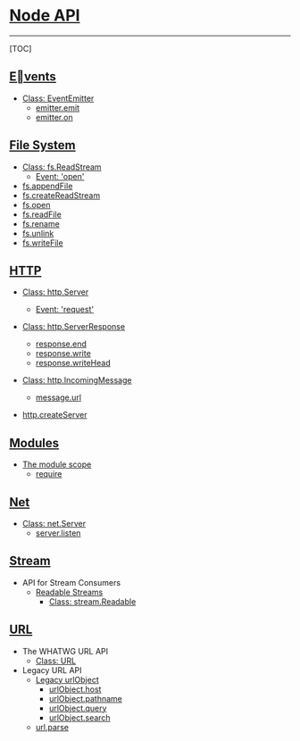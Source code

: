 # [Node API](https://nodejs.org/api/)

---

[TOC]

## [Events](https://nodejs.org/api/events.html)

- [Class: EventEmitter](https://nodejs.org/api/events.html#events_class_eventemitter)
  - [emitter.emit](https://nodejs.org/api/events.html#events_emitter_emit_eventname_args)
  - [emitter.on](https://nodejs.org/api/events.html#events_emitter_on_eventname_listener)

## [File System](https://nodejs.org/api/fs.html)

- [Class: fs.ReadStream](https://nodejs.org/api/fs.html#fs_class_fs_readstream)
  - [Event: 'open'](https://nodejs.org/api/fs.html#fs_event_open)
- [fs.appendFile](https://nodejs.org/api/fs.html#fs_fs_appendfile_path_data_options_callback)
- [fs.createReadStream](https://nodejs.org/api/fs.html#fs_fs_createreadstream_path_options)
- [fs.open](https://nodejs.org/api/fs.html#fs_fs_open_path_flags_mode_callback)
- [fs.readFile](https://nodejs.org/api/fs.html#fs_fs_readfile_path_options_callback)
- [fs.rename](https://nodejs.org/api/fs.html#fs_fs_rename_oldpath_newpath_callback)
- [fs.unlink](https://nodejs.org/api/fs.html#fs_fs_unlink_path_callback)
- [fs.writeFile](https://nodejs.org/api/fs.html#fs_fs_writefile_file_data_options_callback)

## [HTTP](https://nodejs.org/api/http.html)

- [Class: http.Server](https://nodejs.org/api/http.html#http_class_http_server)
  - [Event: 'request'](https://nodejs.org/api/http.html#http_event_request)
- [Class: http.ServerResponse](https://nodejs.org/api/http.html#http_class_http_serverresponse)
  - [response.end](https://nodejs.org/api/http.html#http_response_end_data_encoding_callback)
  - [response.write](https://nodejs.org/api/http.html#http_response_write_chunk_encoding_callback)
  - [response.writeHead](https://nodejs.org/api/http.html#http_response_writehead_statuscode_statusmessage_headers)

- [Class: http.IncomingMessage](https://nodejs.org/api/http.html#http_class_http_incomingmessage)
  - [message.url](https://nodejs.org/api/http.html#http_message_url)
- [http.createServer](https://nodejs.org/api/http.html#http_http_createserver_options_requestlistener)

## [Modules](https://nodejs.org/api/modules.html)

- [The module scope](https://nodejs.org/api/modules.html#modules_the_module_scope)
  - [require](https://nodejs.org/api/modules.html#modules_require)

## [Net](https://nodejs.org/api/net.html)

- [Class: net.Server](https://nodejs.org/api/net.html#net_class_net_server)
  - [server.listen](https://nodejs.org/api/net.html#net_server_listen)

## [Stream](https://nodejs.org/api/stream.html)

- API for Stream Consumers
  - [Readable Streams](https://nodejs.org/api/stream.html#stream_readable_streams)
    - [Class: stream.Readable](https://nodejs.org/api/stream.html#stream_class_stream_readable)

## [URL](https://nodejs.org/api/url.html)

- The WHATWG URL API
  - [Class: URL](https://nodejs.org/api/url.html#url_class_url)
- Legacy URL API
  - [Legacy urlObject](https://nodejs.org/api/url.html#url_legacy_urlobject)
    - [urlObject.host](https://nodejs.org/api/url.html#url_urlobject_host)
    - [urlObject.pathname](https://nodejs.org/api/url.html#url_urlobject_pathname)
    - [urlObject.query](https://nodejs.org/api/url.html#url_urlobject_query)
    - [urlObject.search](https://nodejs.org/api/url.html#url_urlobject_search)
  - [url.parse](https://nodejs.org/api/url.html#url_url_parse_urlstring_parsequerystring_slashesdenotehost)